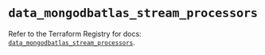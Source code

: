 # `data_mongodbatlas_stream_processors`

Refer to the Terraform Registry for docs: [`data_mongodbatlas_stream_processors`](https://registry.terraform.io/providers/mongodb/mongodbatlas/1.26.1/docs/data-sources/stream_processors).
